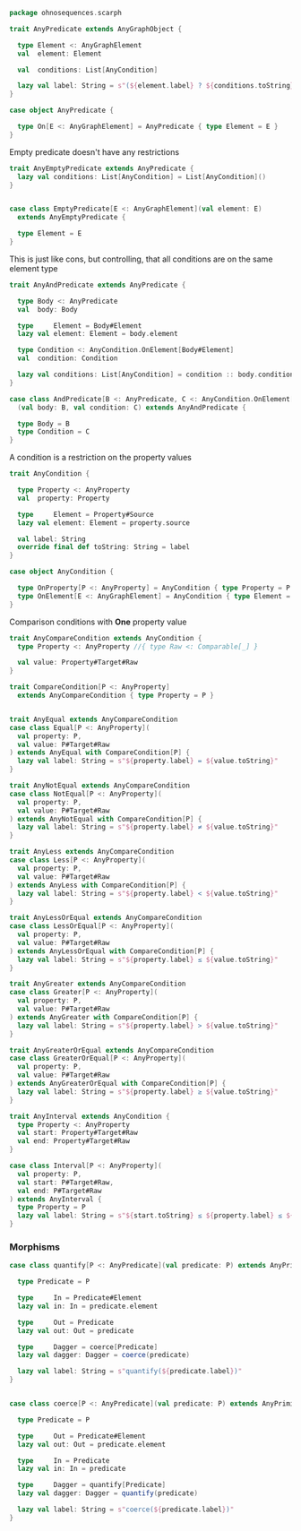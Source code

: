 
```scala
package ohnosequences.scarph

trait AnyPredicate extends AnyGraphObject {

  type Element <: AnyGraphElement
  val  element: Element

  val  conditions: List[AnyCondition]

  lazy val label: String = s"(${element.label} ? ${conditions.toString})"
}

case object AnyPredicate {

  type On[E <: AnyGraphElement] = AnyPredicate { type Element = E }
}
```

Empty predicate doesn't have any restrictions

```scala
trait AnyEmptyPredicate extends AnyPredicate {
  lazy val conditions: List[AnyCondition] = List[AnyCondition]()
}


case class EmptyPredicate[E <: AnyGraphElement](val element: E)
  extends AnyEmptyPredicate {

  type Element = E
}
```

This is just like cons, but controlling, that all conditions are on the same element type

```scala
trait AnyAndPredicate extends AnyPredicate {

  type Body <: AnyPredicate
  val  body: Body

  type     Element = Body#Element
  lazy val element: Element = body.element

  type Condition <: AnyCondition.OnElement[Body#Element]
  val  condition: Condition

  lazy val conditions: List[AnyCondition] = condition :: body.conditions
}

case class AndPredicate[B <: AnyPredicate, C <: AnyCondition.OnElement[B#Element]]
  (val body: B, val condition: C) extends AnyAndPredicate {

  type Body = B
  type Condition = C
}
```

A condition is a restriction on the property values

```scala
trait AnyCondition {

  type Property <: AnyProperty
  val  property: Property

  type     Element = Property#Source
  lazy val element: Element = property.source

  val label: String
  override final def toString: String = label
}

case object AnyCondition {

  type OnProperty[P <: AnyProperty] = AnyCondition { type Property = P }
  type OnElement[E <: AnyGraphElement] = AnyCondition { type Element = E }
}
```

Comparison conditions with **One** property value

```scala
trait AnyCompareCondition extends AnyCondition {
  type Property <: AnyProperty //{ type Raw <: Comparable[_] }

  val value: Property#Target#Raw
}

trait CompareCondition[P <: AnyProperty]
  extends AnyCompareCondition { type Property = P }


trait AnyEqual extends AnyCompareCondition
case class Equal[P <: AnyProperty](
  val property: P,
  val value: P#Target#Raw
) extends AnyEqual with CompareCondition[P] {
  lazy val label: String = s"${property.label} = ${value.toString}"
}

trait AnyNotEqual extends AnyCompareCondition
case class NotEqual[P <: AnyProperty](
  val property: P,
  val value: P#Target#Raw
) extends AnyNotEqual with CompareCondition[P] {
  lazy val label: String = s"${property.label} ≠ ${value.toString}"
}

trait AnyLess extends AnyCompareCondition
case class Less[P <: AnyProperty](
  val property: P,
  val value: P#Target#Raw
) extends AnyLess with CompareCondition[P] {
  lazy val label: String = s"${property.label} < ${value.toString}"
}

trait AnyLessOrEqual extends AnyCompareCondition
case class LessOrEqual[P <: AnyProperty](
  val property: P,
  val value: P#Target#Raw
) extends AnyLessOrEqual with CompareCondition[P] {
  lazy val label: String = s"${property.label} ≤ ${value.toString}"
}

trait AnyGreater extends AnyCompareCondition
case class Greater[P <: AnyProperty](
  val property: P,
  val value: P#Target#Raw
) extends AnyGreater with CompareCondition[P] {
  lazy val label: String = s"${property.label} > ${value.toString}"
}

trait AnyGreaterOrEqual extends AnyCompareCondition
case class GreaterOrEqual[P <: AnyProperty](
  val property: P,
  val value: P#Target#Raw
) extends AnyGreaterOrEqual with CompareCondition[P] {
  lazy val label: String = s"${property.label} ≥ ${value.toString}"
}

trait AnyInterval extends AnyCondition {
  type Property <: AnyProperty
  val start: Property#Target#Raw
  val end: Property#Target#Raw
}

case class Interval[P <: AnyProperty](
  val property: P,
  val start: P#Target#Raw,
  val end: P#Target#Raw
) extends AnyInterval {
  type Property = P
  lazy val label: String = s"${start.toString} ≤ ${property.label} ≤ ${end.toString}"
}
```

### Morphisms

```scala
case class quantify[P <: AnyPredicate](val predicate: P) extends AnyPrimitiveMorph {

  type Predicate = P

  type     In = Predicate#Element
  lazy val in: In = predicate.element

  type     Out = Predicate
  lazy val out: Out = predicate

  type     Dagger = coerce[Predicate]
  lazy val dagger: Dagger = coerce(predicate)

  lazy val label: String = s"quantify(${predicate.label})"
}


case class coerce[P <: AnyPredicate](val predicate: P) extends AnyPrimitiveMorph {

  type Predicate = P

  type     Out = Predicate#Element
  lazy val out: Out = predicate.element

  type     In = Predicate
  lazy val in: In = predicate

  type     Dagger = quantify[Predicate]
  lazy val dagger: Dagger = quantify(predicate)

  lazy val label: String = s"coerce(${predicate.label})"
}

```




[test/scala/ohnosequences/scarph/asserts.scala]: ../../../../test/scala/ohnosequences/scarph/asserts.scala.md
[test/scala/ohnosequences/scarph/TwitterQueries.scala]: ../../../../test/scala/ohnosequences/scarph/TwitterQueries.scala.md
[test/scala/ohnosequences/scarph/impl/dummyTest.scala]: ../../../../test/scala/ohnosequences/scarph/impl/dummyTest.scala.md
[test/scala/ohnosequences/scarph/impl/dummy.scala]: ../../../../test/scala/ohnosequences/scarph/impl/dummy.scala.md
[test/scala/ohnosequences/scarph/impl/writes.scala]: ../../../../test/scala/ohnosequences/scarph/impl/writes.scala.md
[test/scala/ohnosequences/scarph/TwitterSchema.scala]: ../../../../test/scala/ohnosequences/scarph/TwitterSchema.scala.md
[test/scala/ohnosequences/scarph/implicitSearch.scala]: ../../../../test/scala/ohnosequences/scarph/implicitSearch.scala.md
[test/scala/ohnosequences/scarph/SchemaCreation.scala]: ../../../../test/scala/ohnosequences/scarph/SchemaCreation.scala.md
[main/scala/ohnosequences/scarph/arities.scala]: arities.scala.md
[main/scala/ohnosequences/scarph/schemas.scala]: schemas.scala.md
[main/scala/ohnosequences/scarph/predicates.scala]: predicates.scala.md
[main/scala/ohnosequences/scarph/package.scala]: package.scala.md
[main/scala/ohnosequences/scarph/objects.scala]: objects.scala.md
[main/scala/ohnosequences/scarph/impl/distributivity.scala]: impl/distributivity.scala.md
[main/scala/ohnosequences/scarph/impl/tensors.scala]: impl/tensors.scala.md
[main/scala/ohnosequences/scarph/impl/evals.scala]: impl/evals.scala.md
[main/scala/ohnosequences/scarph/impl/category.scala]: impl/category.scala.md
[main/scala/ohnosequences/scarph/impl/biproducts.scala]: impl/biproducts.scala.md
[main/scala/ohnosequences/scarph/impl/relations.scala]: impl/relations.scala.md
[main/scala/ohnosequences/scarph/syntax/package.scala]: syntax/package.scala.md
[main/scala/ohnosequences/scarph/syntax/objects.scala]: syntax/objects.scala.md
[main/scala/ohnosequences/scarph/syntax/morphisms.scala]: syntax/morphisms.scala.md
[main/scala/ohnosequences/scarph/syntax/writes.scala]: syntax/writes.scala.md
[main/scala/ohnosequences/scarph/morphisms.scala]: morphisms.scala.md
[main/scala/ohnosequences/scarph/tensor.scala]: tensor.scala.md
[main/scala/ohnosequences/scarph/axioms.scala]: axioms.scala.md
[main/scala/ohnosequences/scarph/isomorphisms.scala]: isomorphisms.scala.md
[main/scala/ohnosequences/scarph/writes.scala]: writes.scala.md
[main/scala/ohnosequences/scarph/rewrites.scala]: rewrites.scala.md
[main/scala/ohnosequences/scarph/biproduct.scala]: biproduct.scala.md